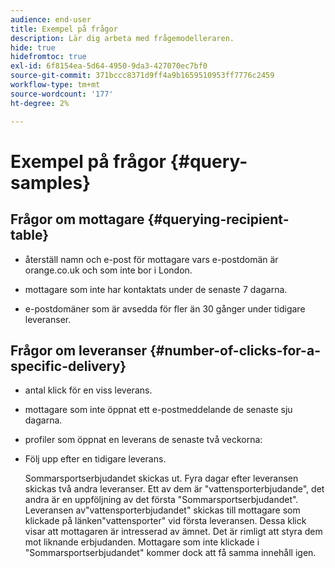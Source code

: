 ```yaml
---
audience: end-user
title: Exempel på frågor
description: Lär dig arbeta med frågemodelleraren.
hide: true
hidefromtoc: true
exl-id: 6f8154ea-5d64-4950-9da3-427070ec7bf0
source-git-commit: 371bccc8371d9ff4a9b1659510953ff7776c2459
workflow-type: tm+mt
source-wordcount: '177'
ht-degree: 2%

---
```


# Exempel på frågor {#query-samples}

## Frågor om mottagare {#querying-recipient-table}

* återställ namn och e-post för mottagare vars e-postdomän är orange.co.uk och som inte bor i London.

* mottagare som inte har kontaktats under de senaste 7 dagarna.

* e-postdomäner som är avsedda för fler än 30 gånger under tidigare leveranser.

## Frågor om leveranser {#number-of-clicks-for-a-specific-delivery}

* antal klick för en viss leverans.

* mottagare som inte öppnat ett e-postmeddelande de senaste sju dagarna.

* profiler som öppnat en leverans de senaste två veckorna:

* Följ upp efter en tidigare leverans.

  Sommarsportserbjudandet skickas ut. Fyra dagar efter leveransen skickas två andra leveranser. Ett av dem är &quot;vattensporterbjudande&quot;, det andra är en uppföljning av det första &quot;Sommarsportserbjudandet&quot;. Leveransen av&quot;vattensporterbjudandet&quot; skickas till mottagare som klickade på länken&quot;vattensporter&quot; vid första leveransen. Dessa klick visar att mottagaren är intresserad av ämnet. Det är rimligt att styra dem mot liknande erbjudanden. Mottagare som inte klickade i &quot;Sommarsportserbjudandet&quot; kommer dock att få samma innehåll igen.
